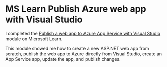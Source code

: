 # MS Learn Publish Azure web app with Visual Studio

I completed the [Publish a web app to Azure App Service with Visual Studio](https://learn.microsoft.com/en-us/learn/modules/publish-azure-web-app-with-visual-studio/) module on Microsoft Learn.

This module showed me how to create a new ASP.NET web app from scratch, publish the web app to Azure directly from Visual Studio, create an App Service app, update the app, and publish changes.
